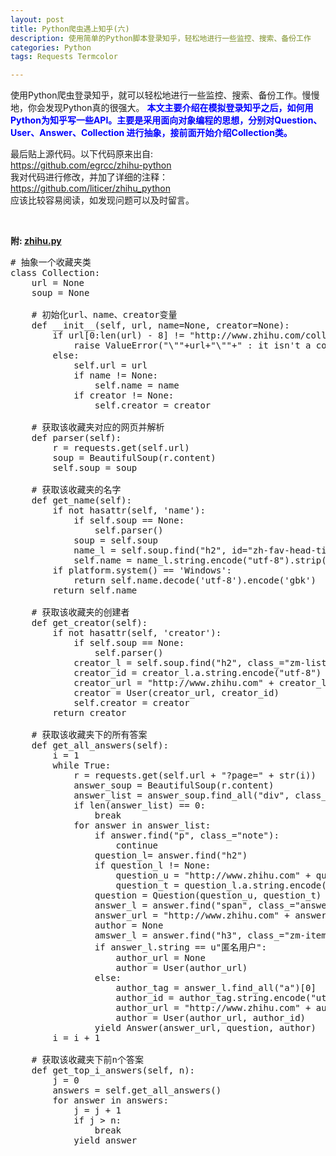 ```yaml
---
layout: post
title: Python爬虫遇上知乎(六)
description: 使用简单的Python脚本登录知乎，轻松地进行一些监控、搜索、备份工作
categories: Python
tags: Requests Termcolor

---
```


<p>
使用Python爬虫登录知乎，就可以轻松地进行一些监控、搜索、备份工作。慢慢地，你会发现Python真的很强大。
<font color="blue"><strong>
本文主要介绍在模拟登录知乎之后，如何用Python为知乎写一些API。主要是采用面向对象编程的思想，分别对Question、User、Answer、Collection
进行抽象，接前面开始介绍Collection类。
</strong></font>
</p>


最后贴上源代码。以下代码原来出自: <br/>
<https://github.com/egrcc/zhihu-python> <br/>
我对代码进行修改，并加了详细的注释：<br/>
<https://github.com/liticer/zhihu_python> <br/>
应该比较容易阅读，如发现问题可以及时留言。
<p/>
<br/>

<strong>附: <a href="{{ site.BASE_PATH}}/assets/source/zhihu.py" download>zhihu.py</a> </strong>

<pre class="prettyPrint lang=python">
# 抽象一个收藏夹类
class Collection:
    url = None
    soup = None

    # 初始化url、name、creator变量
    def __init__(self, url, name=None, creator=None):
        if url[0:len(url) - 8] != "http://www.zhihu.com/collection/":
            raise ValueError("\""+url+"\""+" : it isn't a collection url.")
        else:
            self.url = url
            if name != None:
                self.name = name
            if creator != None:
                self.creator = creator

    # 获取该收藏夹对应的网页并解析
    def parser(self):
        r = requests.get(self.url)
        soup = BeautifulSoup(r.content)
        self.soup = soup

    # 获取该收藏夹的名字
    def get_name(self):
        if not hasattr(self, 'name'):
            if self.soup == None:
                self.parser()
            soup = self.soup
            name_l = self.soup.find("h2", id="zh-fav-head-title")
            self.name = name_l.string.encode("utf-8").strip()
        if platform.system() == 'Windows':
            return self.name.decode('utf-8').encode('gbk')
        return self.name

    # 获取该收藏夹的创建者
    def get_creator(self):
        if not hasattr(self, 'creator'):
            if self.soup == None:
                self.parser()
            creator_l = self.soup.find("h2", class_="zm-list-content-title")
            creator_id = creator_l.a.string.encode("utf-8")
            creator_url = "http://www.zhihu.com" + creator_l.a["href"]
            creator = User(creator_url, creator_id)
            self.creator = creator
        return creator

    # 获取该收藏夹下的所有答案
    def get_all_answers(self):
        i = 1
        while True:
            r = requests.get(self.url + "?page=" + str(i))
            answer_soup = BeautifulSoup(r.content)
            answer_list = answer_soup.find_all("div", class_="zm-item")
            if len(answer_list) == 0:
                break
            for answer in answer_list:
                if answer.find("p", class_="note"):
                    continue
                question_l= answer.find("h2")
                if question_l != None:
                    question_u = "http://www.zhihu.com" + question_l.a["href"]
                    question_t = question_l.a.string.encode("utf-8")
                question = Question(question_u, question_t)
                answer_l = answer.find("span", class_="answer-date-link-wrap")
                answer_url = "http://www.zhihu.com" + answer_l.a["href"]
                author = None
                amswer_l = answer.find("h3", class_="zm-item-answer-author-wrap")
                if answer_l.string == u"匿名用户":
                    author_url = None
                    author = User(author_url)
                else:
                    author_tag = answer_l.find_all("a")[0]
                    author_id = author_tag.string.encode("utf-8")
                    author_url = "http://www.zhihu.com" + author_tag["href"]
                    author = User(author_url, author_id)
                yield Answer(answer_url, question, author)
        i = i + 1

    # 获取该收藏夹下前n个答案
    def get_top_i_answers(self, n):
        j = 0
        answers = self.get_all_answers()
        for answer in answers:
            j = j + 1
            if j > n:
                break
            yield answer
</pre>

